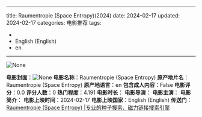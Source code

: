 
---
title: Raumentropie (Space Entropy)(2024)
date: 2024-02-17
updated: 2024-02-17
categories: 电影推荐
tags:

- 
- English (English)
- en
---

<img src="https://image.tmdb.org/t/p/originalNone" alt="None" title="None">

**电影封面**：<img src="https://image.tmdb.org/t/p/w200None" alt="None" title="None">
**电影名称**：Raumentropie (Space Entropy)
**原产地片名**：Raumentropie (Space Entropy)
**原产地语言**：en
**包含成人内容**：False
**电影评分**：0.0
**评分人数**：0
**热门程度**：4.191
**电影时长**：
**电影导演**：
**电影主演**：
**电影简介**：
**电影上映时间**：2024-02-17
**电影上映国家**：English (English)
**传送门**：[Raumentropie (Space Entropy) |专业的种子搜索、磁力链接搜索引擎](https://movie.amd794.com:2083/?search=Raumentropie%20%28Space%20Entropy%29&ordering=&mode=match_phrase&page_size=10&page=1)

